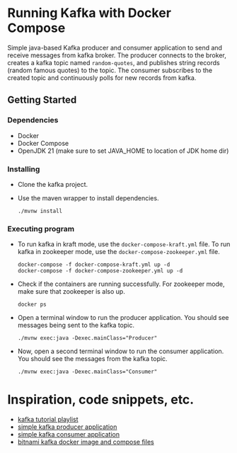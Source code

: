 # Running Kafka with Docker Compose

Simple java-based Kafka producer and consumer application to send and receive messages from kafka broker. The producer connects to the broker, creates a kafka topic named `random-quotes`, and publishes string records (random famous quotes) to the topic. The consumer subscribes to the created topic and continuously polls for new records from kafka.

## Getting Started

### Dependencies

* Docker 
* Docker Compose
* OpenJDK 21 (make sure to set JAVA_HOME to location of JDK home dir)

### Installing

* Clone the kafka project.

* Use the maven wrapper to install dependencies.
  ```
  ./mvnw install
  ```

### Executing program

* To run kafka in kraft mode, use the `docker-compose-kraft.yml` file. To run kafka in zookeeper mode, use the `docker-compose-zookeeper.yml` file.
  ```
  docker-compose -f docker-compose-kraft.yml up -d
  docker-compose -f docker-compose-zookeeper.yml up -d
  ```
* Check if the containers are running successfully. For zookeeper mode, make sure that zookeeper is also up.
  ```
  docker ps
  ```
* Open a terminal window to run the producer application. You should see messages being sent to the kafka topic.
  ```
  ./mvnw exec:java -Dexec.mainClass="Producer"
  ```
* Now, open a second terminal window to run the consumer application. You should see the messages from the kafka topic.
  ```
  ./mvnw exec:java -Dexec.mainClass="Consumer"
  ```
  

# Inspiration, code snippets, etc.

* [kafka tutorial playlist](https://www.youtube.com/playlist?list=PLa6iDxjj_9qVGTh3jia-DAnlQj9N-VLGp)
* [simple kafka producer application](https://strimzi.io/blog/2023/10/03/kafka-producer-client-essentials/)
* [simple kafka consumer application](https://strimzi.io/blog/2023/11/09/kafka-consumer-client-essentials/)
* [bitnami kafka docker image and compose files](https://hub.docker.com/r/bitnami/kafka)

